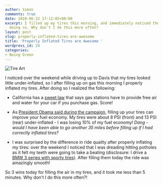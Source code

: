 ```yaml
---
author: Simon
comments: true
date: 2010-06-22 17:12:05+00:00
excerpt: I filled up my tires this morning, and immediately noticed the benefits of
  doing so. Why don't I do this more often?
layout: post
slug: properly-inflated-tires-are-awesome
title: 'Properly Inflated Tires are Awesome '
wordpress_id: 24
categories:
- Being Green
---
```


![Tire Art](http://www.swamppolitics.com/news/politics/blog/2008/08/06/tire%20art-thumb-425x297.jpg)

I noticed over the weekend while driving up to Davis that my tires looked little under-inflated, so I after filling up on gas this morning I properly inflated my tires. After doing so I realized the following:





  * California has a [sweet law](http://www.leginfo.ca.gov/pub/99-00/bill/asm/ab_0501-0550/ab_531_bill_19990930_chaptered.html) that says gas stations have to provide free air and water for your car if you purchase gas. Score!


  * As [President Obama said during the campaign](http://www.popularmechanics.com/cars/how-to/4276844), filling up your tires can improve your fuel economy. My tires were about 8 PSI (front) and 13 PSI (rear) under-inflated - I was losing 10% of my fuel economy! _Dang - would I have been able to go another 35 miles before filling up if I had correctly inflated tires?_


  * I was surprised by the difference in ride quality after properly inflating my tires: over the weekend I noticed that I was dreading hitting potholes as it felt my teeth were going to take a beating (disclosure: I drive a [BMW 3 series with sporty tires](http://en.wikipedia.org/wiki/BMW_3_Series_(E46))). After filling them today the ride was amazingly smooth!


So 3 wins today for filling the air in my tires, and it took me less than 5 minutes. Why don't I do this more often?!
